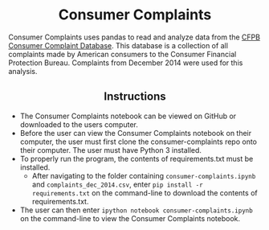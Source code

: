 # <div align="center">Consumer Complaints</div>

Consumer Complaints uses pandas to read and analyze data from the [CFPB Consumer Complaint
Database](http://www.consumerfinance.gov/complaintdatabase/). This database is a collection of all complaints made by American consumers to the Consumer Financial Protection Bureau. Complaints from December 2014 were used for this analysis.

## <div align="center">Instructions</div>

* The Consumer Complaints notebook can be viewed on GitHub or downloaded to the users computer.
* Before the user can view the Consumer Complaints notebook on their computer, the user must first clone the consumer-complaints repo onto their computer. The user must have Python 3 installed.
* To properly run the program, the contents of requirements.txt must be installed.
  * After navigating to the folder containing `consumer-complaints.ipynb` and `complaints_dec_2014.csv`, enter `pip install -r requirements.txt` on the command-line to download the contents of requirements.txt.
* The user can then enter `ipython notebook consumer-complaints.ipynb` on the command-line to view the Consumer Complaints notebook.
